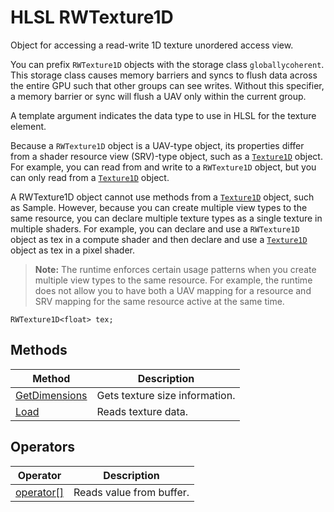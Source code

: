 # HLSL RWTexture1D

Object for accessing a read-write 1D texture unordered access view.

You can prefix `RWTexture1D` objects with the storage class `globallycoherent`. This storage class causes memory barriers and syncs to flush data across the entire GPU such that other groups can see writes. Without this specifier, a memory barrier or sync will flush a UAV only within the current group.

A template argument indicates the data type to use in HLSL for the texture element.

Because a `RWTexture1D` object is a UAV-type object, its properties differ from a shader resource view (SRV)-type object, such as a [`Texture1D`](hlsl-obj-texture1d.md) object. For example, you can read from and write to a `RWTexture1D` object, but you can only read from a [`Texture1D`](hlsl-obj-texture1d.md) object.

A RWTexture1D object cannot use methods from a [`Texture1D`](hlsl-obj-texture1d.md) object, such as Sample. However, because you can create multiple view types to the same resource, you can declare multiple texture types as a single texture in multiple shaders. For example, you can declare and use a `RWTexture1D` object as tex in a compute shader and then declare and use a [`Texture1D`](hlsl-obj-texture1d.md) object as tex in a pixel shader.

>**Note:** The runtime enforces certain usage patterns when you create multiple view types to the same resource. For example, the runtime does not allow you to have both a UAV mapping for a resource and SRV mapping for the same resource active at the same time.

```HLSL
RWTexture1D<float> tex;
```

## Methods

| Method | Description |
| - | - |
| [GetDimensions](hlsl-method-getDimensions.md) | Gets texture size information. |
| [Load](hlsl-method-load.md) | Reads texture data. |

## Operators

| Operator | Description |
| - | - |
| [operator\[\]](hlsl-operator.md) | Reads value from buffer. |